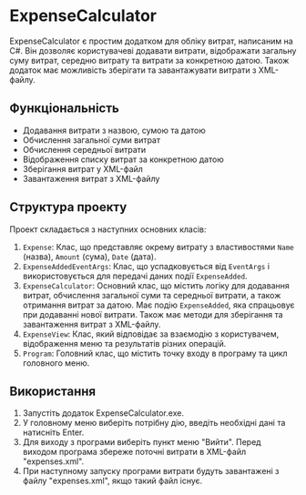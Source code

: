 # ExpenseCalculator

ExpenseCalculator є простим додатком для обліку витрат, написаним на C#. Він дозволяє користувачеві додавати витрати, відображати загальну суму витрат, середню витрату та витрати за конкретною датою. Також додаток має можливість зберігати та завантажувати витрати з XML-файлу.

## Функціональність

- Додавання витрати з назвою, сумою та датою
- Обчислення загальної суми витрат
- Обчислення середньої витрати
- Відображення списку витрат за конкретною датою
- Зберігання витрат у XML-файл
- Завантаження витрат з XML-файлу

## Структура проекту

Проект складається з наступних основних класів:

1. `Expense`: Клас, що представляє окрему витрату з властивостями `Name` (назва), `Amount` (сума), `Date` (дата).
2. `ExpenseAddedEventArgs`: Клас, що успадковується від `EventArgs` і використовується для передачі даних події `ExpenseAdded`.
3. `ExpenseCalculator`: Основний клас, що містить логіку для додавання витрат, обчислення загальної суми та середньої витрати, а також отримання витрат за датою. Має подію `ExpenseAdded`, яка спрацьовує при додаванні нової витрати. Також має методи для зберігання та завантаження витрат з XML-файлу.
4. `ExpenseView`: Клас, який відповідає за взаємодію з користувачем, відображення меню та результатів різних операцій.
5. `Program`: Головний клас, що містить точку входу в програму та цикл головного меню.

## Використання

1. Запустіть додаток ExpenseCalculator.exe.
2. У головному меню виберіть потрібну дію, введіть необхідні дані та натисніть Enter.
3. Для виходу з програми виберіть пункт меню "Вийти". Перед виходом програма збереже поточні витрати в XML-файл "expenses.xml".
4. При наступному запуску програми витрати будуть завантажені з файлу "expenses.xml", якщо такий файл існує.
